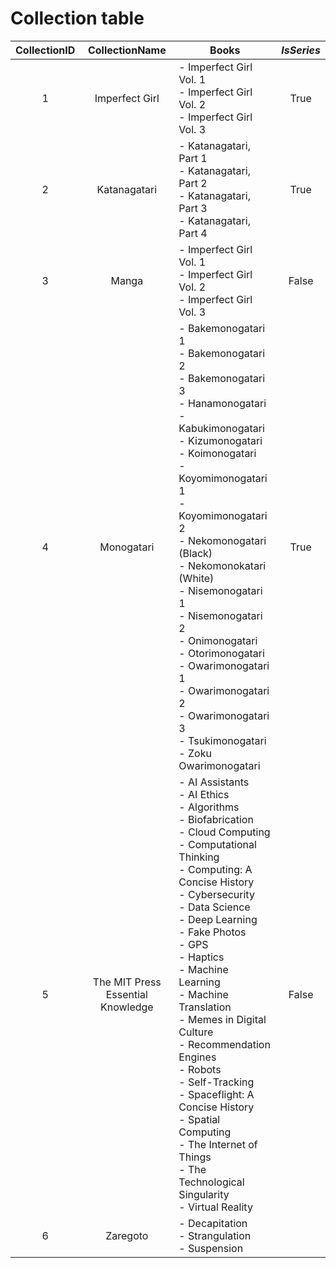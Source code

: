 # Collection table
| **CollectionID** | **CollectionName** | **Books** | *IsSeries* |
| :--------------: | :----------------: | --------- | :--------: |
| 1 | Imperfect Girl | - Imperfect Girl Vol. 1<br/>- Imperfect Girl Vol. 2<br/>- Imperfect Girl Vol. 3 | True |
| 2 | Katanagatari | - Katanagatari, Part 1<br/>- Katanagatari, Part 2<br/>- Katanagatari, Part 3<br/>- Katanagatari, Part 4 | True |
| 3 | Manga | - Imperfect Girl Vol. 1<br/>- Imperfect Girl Vol. 2<br/>- Imperfect Girl Vol. 3 | False |
| 4 | Monogatari | - Bakemonogatari 1<br/>- Bakemonogatari 2<br/>- Bakemonogatari 3<br/>- Hanamonogatari<br/>- Kabukimonogatari<br/>- Kizumonogatari<br/>- Koimonogatari<br/>- Koyomimonogatari 1<br/>- Koyomimonogatari 2<br/>- Nekomonogatari (Black)<br/>- Nekomonokatari (White)<br/>- Nisemonogatari 1<br/>- Nisemonogatari 2<br/>- Onimonogatari<br/>- Otorimonogatari<br/>- Owarimonogatari 1<br/>- Owarimonogatari 2<br/>- Owarimonogatari 3<br/>- Tsukimonogatari<br/>- Zoku Owarimonogatari | True |
| 5 | The MIT Press Essential Knowledge | - AI Assistants<br/>- AI Ethics<br/>- Algorithms<br/>- Biofabrication<br/>- Cloud Computing<br/>- Computational Thinking<br/>- Computing: A Concise History<br/>- Cybersecurity<br/>- Data Science<br/>- Deep Learning<br/>- Fake Photos<br/>- GPS<br/>- Haptics<br/>- Machine Learning<br/>- Machine Translation<br/>- Memes in Digital Culture<br/>- Recommendation Engines<br/>- Robots<br/>- Self-Tracking<br/>- Spaceflight: A Concise History<br/>- Spatial Computing<br/>- The Internet of Things<br/>- The Technological Singularity<br/>- Virtual Reality | False |
| 6 | Zaregoto | - Decapitation<br/>- Strangulation<br/>- Suspension |  |
